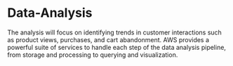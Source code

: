 # Data-Analysis
The analysis will focus on identifying trends in customer interactions such as product views, purchases, and cart abandonment. AWS provides a powerful suite of services to handle each step of the data analysis pipeline, from storage and processing to querying and visualization.
